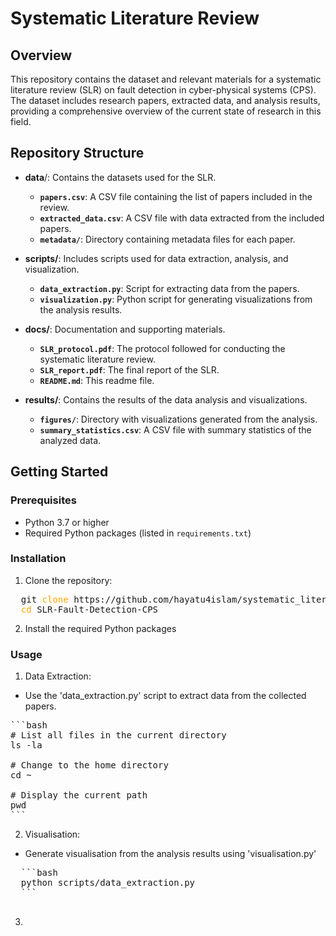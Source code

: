 # Systematic Literature Review
## Overview
This repository contains the dataset and relevant materials for a systematic literature review (SLR) on fault detection in cyber-physical systems (CPS). The dataset includes research papers, extracted data, and analysis results, providing a comprehensive overview of the current state of research in this field.
## Repository Structure
- **data**/: Contains the datasets used for the SLR.
  - **`papers.csv`**: A CSV file containing the list of papers included in the review.
  - **`extracted_data.csv`**: A CSV file with data extracted from the included papers.
  - **`metadata/`**: Directory containing metadata files for each paper.
    
- **scripts/**: Includes scripts used for data extraction, analysis, and visualization.
  - **`data_extraction.py`**: Script for extracting data from the papers.
  - **`visualization.py`**: Python script for generating visualizations from the analysis results.
    
- **docs/**: Documentation and supporting materials.
  - **`SLR_protocol.pdf`**: The protocol followed for conducting the systematic literature review.
  - **`SLR_report.pdf`**: The final report of the SLR.
  - **`README.md`**: This readme file.
  
- **results/**: Contains the results of the data analysis and visualizations.
  - **`figures/`**: Directory with visualizations generated from the analysis.
  - **`summary_statistics.csv`**: A CSV file with summary statistics of the analyzed data.

## Getting Started
### Prerequisites
- Python 3.7 or higher
- Required Python packages (listed in `requirements.txt`)

### Installation
1. Clone the repository:
<pre>
  git <span style="color:orange;">clone</span> https://github.com/hayatu4islam/systematic_literature_review
  <span style="color:orange;">cd</span> SLR-Fault-Detection-CPS
</pre>
2.  Install the required Python packages

### Usage
1. Data Extraction:
- Use the 'data_extraction.py' script to extract data from the collected papers.
<pre>
```bash
# List all files in the current directory
ls -la

# Change to the home directory
cd ~

# Display the current path
pwd
```
</pre>

2.  Visualisation:
- Generate visualisation from the analysis results using 'visualisation.py'
<pre>
  ```bash
  python scripts/data_extraction.py
  ```
  
</pre>
3.   
